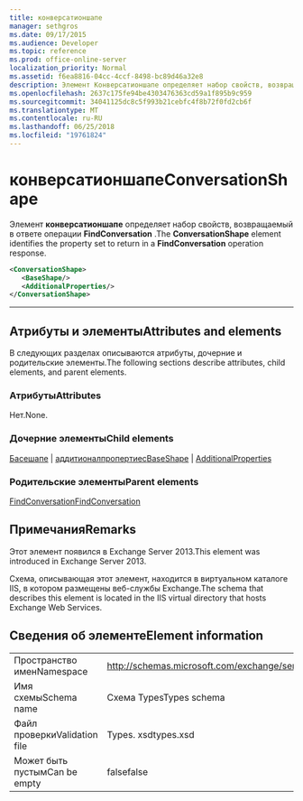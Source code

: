 ```yaml
---
title: конверсатионшапе
manager: sethgros
ms.date: 09/17/2015
ms.audience: Developer
ms.topic: reference
ms.prod: office-online-server
localization_priority: Normal
ms.assetid: f6ea8816-04cc-4ccf-8498-bc89d46a32e8
description: Элемент Конверсатионшапе определяет набор свойств, возвращаемый в ответе операции FindConversation.
ms.openlocfilehash: 2637c175fe94be4303476363cd59a1f895b9c959
ms.sourcegitcommit: 34041125dc8c5f993b21cebfc4f8b72f0fd2cb6f
ms.translationtype: MT
ms.contentlocale: ru-RU
ms.lasthandoff: 06/25/2018
ms.locfileid: "19761824"
---
```

# <a name="conversationshape"></a><span data-ttu-id="325fa-103">конверсатионшапе</span><span class="sxs-lookup"><span data-stu-id="325fa-103">ConversationShape</span></span>

<span data-ttu-id="325fa-104">Элемент **конверсатионшапе** определяет набор свойств, возвращаемый в ответе операции **FindConversation** .</span><span class="sxs-lookup"><span data-stu-id="325fa-104">The **ConversationShape** element identifies the property set to return in a **FindConversation** operation response.</span></span> 
  
```XML
<ConversationShape>
   <BaseShape/>
   <AdditionalProperties/>
</ConversationShape>
```

 ****
## <a name="attributes-and-elements"></a><span data-ttu-id="325fa-105">Атрибуты и элементы</span><span class="sxs-lookup"><span data-stu-id="325fa-105">Attributes and elements</span></span>

<span data-ttu-id="325fa-106">В следующих разделах описываются атрибуты, дочерние и родительские элементы.</span><span class="sxs-lookup"><span data-stu-id="325fa-106">The following sections describe attributes, child elements, and parent elements.</span></span>
  
### <a name="attributes"></a><span data-ttu-id="325fa-107">Атрибуты</span><span class="sxs-lookup"><span data-stu-id="325fa-107">Attributes</span></span>

<span data-ttu-id="325fa-108">Нет.</span><span class="sxs-lookup"><span data-stu-id="325fa-108">None.</span></span>
  
### <a name="child-elements"></a><span data-ttu-id="325fa-109">Дочерние элементы</span><span class="sxs-lookup"><span data-stu-id="325fa-109">Child elements</span></span>

<span data-ttu-id="325fa-110">[Басешапе](baseshape.md) | [аддитионалпропертиес](additionalproperties.md)</span><span class="sxs-lookup"><span data-stu-id="325fa-110">[BaseShape](baseshape.md) | [AdditionalProperties](additionalproperties.md)</span></span>
  
### <a name="parent-elements"></a><span data-ttu-id="325fa-111">Родительские элементы</span><span class="sxs-lookup"><span data-stu-id="325fa-111">Parent elements</span></span>

[<span data-ttu-id="325fa-112">FindConversation</span><span class="sxs-lookup"><span data-stu-id="325fa-112">FindConversation</span></span>](findconversation.md)
  
## <a name="remarks"></a><span data-ttu-id="325fa-113">Примечания</span><span class="sxs-lookup"><span data-stu-id="325fa-113">Remarks</span></span>

<span data-ttu-id="325fa-114">Этот элемент появился в Exchange Server 2013.</span><span class="sxs-lookup"><span data-stu-id="325fa-114">This element was introduced in Exchange Server 2013.</span></span>
  
<span data-ttu-id="325fa-115">Схема, описывающая этот элемент, находится в виртуальном каталоге IIS, в котором размещены веб-службы Exchange.</span><span class="sxs-lookup"><span data-stu-id="325fa-115">The schema that describes this element is located in the IIS virtual directory that hosts Exchange Web Services.</span></span>
  
## <a name="element-information"></a><span data-ttu-id="325fa-116">Сведения об элементе</span><span class="sxs-lookup"><span data-stu-id="325fa-116">Element information</span></span>

|||
|:-----|:-----|
|<span data-ttu-id="325fa-117">Пространство имен</span><span class="sxs-lookup"><span data-stu-id="325fa-117">Namespace</span></span>  <br/> |http://schemas.microsoft.com/exchange/services/2006/types  <br/> |
|<span data-ttu-id="325fa-118">Имя схемы</span><span class="sxs-lookup"><span data-stu-id="325fa-118">Schema name</span></span>  <br/> |<span data-ttu-id="325fa-119">Схема Types</span><span class="sxs-lookup"><span data-stu-id="325fa-119">Types schema</span></span>  <br/> |
|<span data-ttu-id="325fa-120">Файл проверки</span><span class="sxs-lookup"><span data-stu-id="325fa-120">Validation file</span></span>  <br/> |<span data-ttu-id="325fa-121">Types. xsd</span><span class="sxs-lookup"><span data-stu-id="325fa-121">types.xsd</span></span>  <br/> |
|<span data-ttu-id="325fa-122">Может быть пустым</span><span class="sxs-lookup"><span data-stu-id="325fa-122">Can be empty</span></span>  <br/> |<span data-ttu-id="325fa-123">false</span><span class="sxs-lookup"><span data-stu-id="325fa-123">false</span></span>  <br/> |
   

